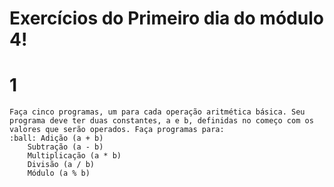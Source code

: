 # Exercícios do Primeiro dia do módulo 4!

# 1 
    Faça cinco programas, um para cada operação aritmética básica. Seu programa deve ter duas constantes, a e b, definidas no começo com os valores que serão operados. Faça programas para:
    :ball: Adição (a + b)
        Subtração (a - b)
        Multiplicação (a * b)
        Divisão (a / b)
        Módulo (a % b)